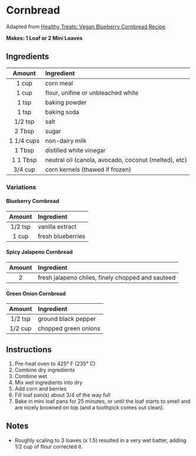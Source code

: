 # Cornbread

Adapted from [Healthy Treats: Vegan Blueberry Cornbread Recipe](https://www.peacefuldumpling.com/healthy-treats-vegan-blueberry-cornbread).

**Makes: 1 Loaf or 2 Mini Loaves** 

## Ingredients

| Amount     | Ingredient
| :----:     | :---------
| 1 cup      | corn meal
| 1 cup      | flour, unifine or unbleached white
| 1 tsp      | baking powder
| 1 tsp      | baking soda
| 1/2 tsp    | salt
| 2 Tbsp     | sugar
| 1 1/4 cups | non-dairy milk
| 1 Tbsp     | distilled white vinegar
1 1 Tbsp     | neutral oil (canola, avocado, coconut (melted), etc)
| 3/4 cup    | corn kernels (thawed if frozen)

### Variations

#### Blueberry Cornbread

| Amount     | Ingredient
| :----:     | :---------
| 1/2 tsp    | vanilla extract
| 1 cup      | fresh blueberries

#### Spicy Jalapeno Cornbread

| Amount     | Ingredient
| :----:     | :---------
| 2          | fresh jalapeno chiles, finely chopped and sauteed

#### Green Onion Cornbread

| Amount     | Ingredient
| :----:     | :---------
| 1/2 tsp    | ground black pepper
| 1/2 cup    | chopped green onions

## Instructions

1. Pre-heat oven to 425° F (235° C)
1. Combine dry ingredients
1. Combine wet
1. Mix wet ingredients into dry
1. Add corn and berries
1. Fill loaf pan(s) about 3/4 of the way full
1. Bake in mini loaf pans for 25 minutes, or until the loaf starts to smell and are nicely browned on top (and a toothpick comes out clean).

## Notes

* Roughly scaling to 3 loaves (x 1.5) resulted in a very wet batter, adding 1/2 cup of flour corrected it.
